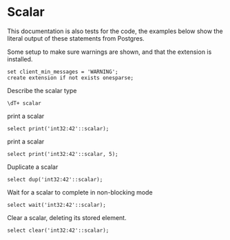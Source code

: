 # Scalar

This documentation is also tests for the code, the examples below
show the literal output of these statements from Postgres.

Some setup to make sure warnings are shown, and that the extension
is installed.
```
set client_min_messages = 'WARNING';
create extension if not exists onesparse;

```
Describe the scalar type
```
\dT+ scalar

```
print a scalar
```
select print('int32:42'::scalar);

```
print a scalar
```
select print('int32:42'::scalar, 5);

```
Duplicate a scalar
```
select dup('int32:42'::scalar);

```
Wait for a scalar to complete in non-blocking mode
```
select wait('int32:42'::scalar);

```
Clear a scalar, deleting its stored element.
```
select clear('int32:42'::scalar);
```